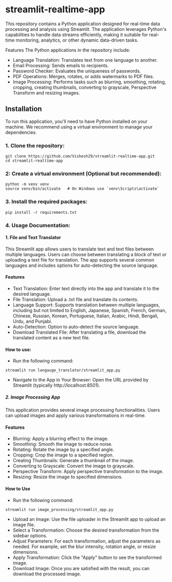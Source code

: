 # streamlit-realtime-app
This repository contains a Python application designed for real-time data processing and analysis using Streamlit. The application leverages Python's capabilities to handle data streams efficiently, making it suitable for real-time monitoring, analytics, or other dynamic data-driven tasks.

Features
The Python applications in the repository include:

- Language Translation: Translates text from one language to another.
- Email Processing: Sends emails to recipients.
- Password Checker: Evaluates the uniqueness of passwords.
- PDF Operations: Merges, rotates, or adds watermarks to PDF files.
- Image Processing: Performs tasks such as blurring, smoothing, rotating, cropping, creating thumbnails, converting to grayscale, Perspective Transform and resizing images.

## Installation
To run this application, you'll need to have Python installed on your machine. We recommend using a virtual environment to manage your dependencies.

### 1. Clone the repository:
```
git clone https://github.com/Vishesh29/streamlit-realtime-app.git
cd streamlit-realtime-app
```
### 2: Create a virtual environment (Optional but recommended):
```
python -m venv venv
source venv/bin/activate   # On Windows use `venv\Scripts\activate`
```
### 3. Install the required packages:
```
pip install -r requirements.txt
```

### 4. Usage Documentation:

#### 1.  File and Text Translator
This Streamlit app allows users to translate text and text files between multiple languages. Users can choose between translating a block of text or uploading a text file for translation. The app supports several common languages and includes options for auto-detecting the source language.

#### Features
- Text Translation: Enter text directly into the app and translate it to the desired language.
- File Translation: Upload a .txt file and translate its contents.
- Language Support: Supports translation between multiple languages, including but not limited to English, Japanese, Spanish, French, German, Chinese, Russian, Korean, Portuguese, Italian, Arabic, Hindi, Bengali, Urdu, and Punjabi.
- Auto-Detection: Option to auto-detect the source language.
- Download Translated File: After translating a file, download the translated content as a new text file.


#### How to use:

- Run the following command:
```
streamlit run langauge_translator/streamlit_app.py
```

- Navigate to the App in Your Browser: Open the URL provided by Streamlit (typically http://localhost:8501).


##### 2. Image Processing App
This application provides several image processing functionalities. Users can upload images and apply various transformations in real-time.

#### Features
- Blurring: Apply a blurring effect to the image.
- Smoothing: Smooth the image to reduce noise.
- Rotating: Rotate the image by a specified angle.
- Cropping: Crop the image to a specified region.
- Creating Thumbnails: Generate a thumbnail of the image.
- Converting to Grayscale: Convert the image to grayscale.
- Perspective Transform: Apply perspective transformation to the image.
- Resizing: Resize the image to specified dimensions.

#### How to Use
- Run the following command:
```
streamlit run image_processing/streamlit_app.py
```
- Upload an Image: Use the file uploader in the Streamlit app to upload an image file.
- Select a Transformation: Choose the desired transformation from the sidebar options.
- Adjust Parameters: For each transformation, adjust the parameters as needed. For example, set the blur intensity, rotation angle, or resize dimensions.
- Apply Transformation: Click the "Apply" button to see the transformed image.
- Download Image: Once you are satisfied with the result, you can download the processed image.
